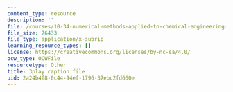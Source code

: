 ```yaml
---
content_type: resource
description: ''
file: /courses/10-34-numerical-methods-applied-to-chemical-engineering-fall-2015/2a24b4f80c4494ef179637ebc2fd660e_PKbah48l3AU.srt
file_size: 76433
file_type: application/x-subrip
learning_resource_types: []
license: https://creativecommons.org/licenses/by-nc-sa/4.0/
ocw_type: OCWFile
resourcetype: Other
title: 3play caption file
uid: 2a24b4f8-0c44-94ef-1796-37ebc2fd660e
---
```

